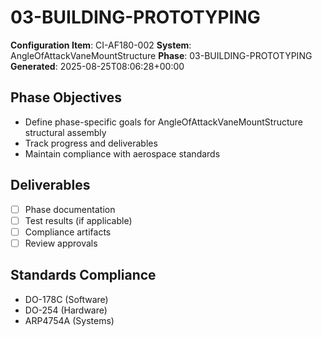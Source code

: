 # 03-BUILDING-PROTOTYPING

**Configuration Item**: CI-AF180-002
**System**: AngleOfAttackVaneMountStructure
**Phase**: 03-BUILDING-PROTOTYPING
**Generated**: 2025-08-25T08:06:28+00:00

## Phase Objectives
- Define phase-specific goals for AngleOfAttackVaneMountStructure structural assembly
- Track progress and deliverables
- Maintain compliance with aerospace standards

## Deliverables
- [ ] Phase documentation
- [ ] Test results (if applicable)
- [ ] Compliance artifacts
- [ ] Review approvals

## Standards Compliance
- DO-178C (Software)
- DO-254 (Hardware)
- ARP4754A (Systems)

